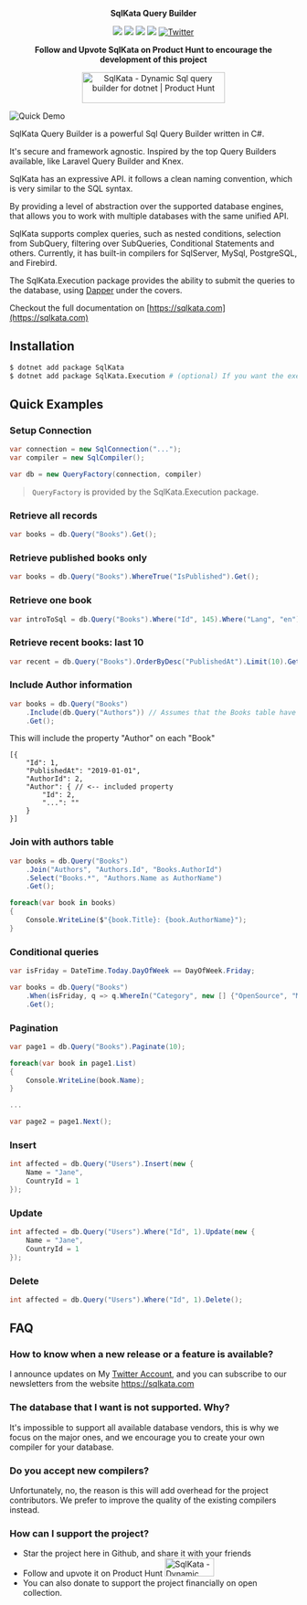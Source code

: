 <p align="center">
    <strong>SqlKata Query Builder</strong>
</p>
<p align="center">
    <img src="https://github.com/sqlkata/querybuilder/actions/workflows/build.yml/badge.svg">
    <a href="https://www.nuget.org/packages/SqlKata"><img src="https://img.shields.io/nuget/vpre/SqlKata.svg"></a>
    <a href="https://github.com/sqlkata/querybuilder/network/members"><img src="https://img.shields.io/github/forks/sqlkata/querybuilder"></a>
    <a href="https://github.com/sqlkata/querybuilder/stargazers"><img src="https://img.shields.io/github/stars/sqlkata/querybuilder"></a>
    <a href="https://twitter.com/intent/tweet?text=Wow:&url=https%3A%2F%2Fgithub.com%2Fsqlkata%2Fquerybuilder"><img alt="Twitter" src="https://img.shields.io/twitter/url?label=Tweet%20about%20SqlKata&style=social&url=https%3A%2F%2Fgithub.com%2Fsqlkata%2Fquerybuilder"></a>		
</p>


<p align="center">
<strong>Follow and Upvote SqlKata on Product Hunt to encourage the development of this project</strong>
</p>
<p align="center">
<a href="https://www.producthunt.com/products/sqlkata?utm_source=badge-follow&utm_medium=badge&utm_souce=badge-sqlkata" target="_blank"><img src="https://api.producthunt.com/widgets/embed-image/v1/follow.svg?post_id=398417&theme=light" alt="SqlKata - Dynamic&#0032;Sql&#0032;query&#0032;builder&#0032;for&#0032;dotnet | Product Hunt" style="width: 250px; height: 54px;" width="250" height="54" /></a>
</p>


![Quick Demo](https://i.imgur.com/jOWD4vk.gif)


SqlKata Query Builder is a powerful Sql Query Builder written in C#.

It's secure and framework agnostic. Inspired by the top Query Builders available, like Laravel Query Builder and Knex.

SqlKata has an expressive API. it follows a clean naming convention, which is very similar to the SQL syntax.

By providing a level of abstraction over the supported database engines, that allows you to work with multiple databases with the same unified API.

SqlKata supports complex queries, such as nested conditions, selection from SubQuery, filtering over SubQueries, Conditional Statements and others. Currently, it has built-in compilers for SqlServer, MySql, PostgreSQL, and Firebird.

The SqlKata.Execution package provides the ability to submit the queries to the database, using [Dapper](https://github.com/StackExchange/Dapper) under the covers.

Checkout the full documentation on [https://sqlkata.com](https://sqlkata.com)

## Installation

```sh
$ dotnet add package SqlKata
$ dotnet add package SqlKata.Execution # (optional) If you want the execution support
```


## Quick Examples

### Setup Connection

```cs
var connection = new SqlConnection("...");
var compiler = new SqlCompiler();

var db = new QueryFactory(connection, compiler)
```

> `QueryFactory` is provided by the SqlKata.Execution package.

### Retrieve all records
```cs
var books = db.Query("Books").Get();
```

### Retrieve published books only
```cs
var books = db.Query("Books").WhereTrue("IsPublished").Get();
```

### Retrieve one book
```cs
var introToSql = db.Query("Books").Where("Id", 145).Where("Lang", "en").First();
```

### Retrieve recent books: last 10
```cs
var recent = db.Query("Books").OrderByDesc("PublishedAt").Limit(10).Get();
```

### Include Author information
```cs
var books = db.Query("Books")
    .Include(db.Query("Authors")) // Assumes that the Books table have a `AuthorId` column
    .Get();
```

This will include the property "Author" on each "Book"
```jsonc
[{
    "Id": 1,
    "PublishedAt": "2019-01-01",
    "AuthorId": 2,
    "Author": { // <-- included property
        "Id": 2,
        "...": ""
    }
}]
```

### Join with authors table

```cs
var books = db.Query("Books")
    .Join("Authors", "Authors.Id", "Books.AuthorId")
    .Select("Books.*", "Authors.Name as AuthorName")
    .Get();

foreach(var book in books)
{
    Console.WriteLine($"{book.Title}: {book.AuthorName}");
}
```

### Conditional queries
```cs
var isFriday = DateTime.Today.DayOfWeek == DayOfWeek.Friday;

var books = db.Query("Books")
    .When(isFriday, q => q.WhereIn("Category", new [] {"OpenSource", "MachineLearning"}))
    .Get();
```

### Pagination

```cs
var page1 = db.Query("Books").Paginate(10);

foreach(var book in page1.List)
{
    Console.WriteLine(book.Name);
}

...

var page2 = page1.Next();
```

### Insert

```cs
int affected = db.Query("Users").Insert(new {
    Name = "Jane",
    CountryId = 1
});
```

### Update

```cs
int affected = db.Query("Users").Where("Id", 1).Update(new {
    Name = "Jane",
    CountryId = 1
});
```

### Delete

```cs
int affected = db.Query("Users").Where("Id", 1).Delete();
```

## FAQ
### How to know when a new release or a feature is available?
I announce updates on My [Twitter Account](https://twitter.com/ahmadmuzavi), and you can subscribe to our newsletters from the website https://sqlkata.com

### The database that I want is not supported. Why?
It's impossible to support all available database vendors, this is why we focus on the major ones, and we encourage you to create your own compiler for your database.

### Do you accept new compilers?
Unfortunately, no, the reason is this will add overhead for the project contributors. We prefer to improve the quality of the existing compilers instead.

### How can I support the project?
- Star the project here in Github, and share it with your friends
- Follow and upvote it on Product Hunt <a href="https://www.producthunt.com/products/sqlkata?utm_source=badge-follow&utm_medium=badge&utm_souce=badge-sqlkata" target="_blank"><img src="https://api.producthunt.com/widgets/embed-image/v1/follow.svg?post_id=398417&theme=light&size=small" alt="SqlKata - Dynamic&#0032;Sql&#0032;query&#0032;builder&#0032;for&#0032;dotnet | Product Hunt" style="width: 86px; height: 32px;" width="250" height="54" /></a>
- You can also donate to support the project financially on open collection.
